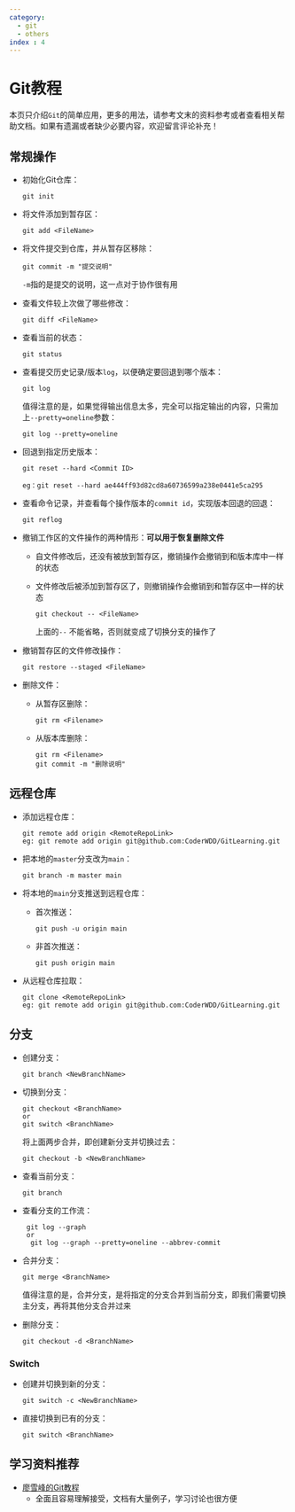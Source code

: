 ```yaml
---
category:
  - git
  - others
index : 4
---
```


# Git教程

本页只介绍`Git`的简单应用，更多的用法，请参考文末的资料参考或者查看相关帮助文档。如果有遗漏或者缺少必要内容，欢迎留言评论补充！

## 常规操作

- 初始化Git仓库：

  ```shell
  git init
  ```

- 将文件添加到暂存区：

  ```shell
  git add <FileName>
  ```

- 将文件提交到仓库，并从暂存区移除：

  ```shell
  git commit -m "提交说明"
  ```

  `-m`指的是提交的说明，这一点对于协作很有用

- 查看文件较上次做了哪些修改：

  ```shell
  git diff <FileName>
  ```

- 查看当前的状态：

  ```shell
  git status
  ```

- 查看提交历史记录/版本`log`，以便确定要回退到哪个版本：

  ```shell
  git log
  ```

  值得注意的是，如果觉得输出信息太多，完全可以指定输出的内容，只需加上`--pretty=oneline`参数：

  ```shell
  git log --pretty=oneline
  ```

- 回退到指定历史版本：

  ```shell
  git reset --hard <Commit ID>
  
  eg：git reset --hard ae444ff93d82cd8a60736599a238e0441e5ca295
  ```

- 查看命令记录，并查看每个操作版本的`commit id`，实现版本回退的回退：

  ```shell
  git reflog
  ```

- 撤销工作区的文件操作的两种情形：**可以用于恢复删除文件**

  - 自文件修改后，还没有被放到暂存区，撤销操作会撤销到和版本库中一样的状态

  - 文件修改后被添加到暂存区了，则撤销操作会撤销到和暂存区中一样的状态

    ```shell
    git checkout -- <FileName>
    ```

    上面的`--` 不能省略，否则就变成了切换分支的操作了

- 撤销暂存区的文件修改操作：

  ```shell
  git restore --staged <FileName>
  ```

- 删除文件：

  - 从暂存区删除：

    ```shell
    git rm <Filename>
    ```

  - 从版本库删除：

    ```shell
    git rm <Filename>
    git commit -m "删除说明"
    ```

## 远程仓库

- 添加远程仓库：

  ```shell
  git remote add origin <RemoteRepoLink>
  eg: git remote add origin git@github.com:CoderWDD/GitLearning.git
  ```

- 把本地的`master`分支改为`main`：

  ```shell
  git branch -m master main
  ```

- 将本地的`main`分支推送到远程仓库：

  - 首次推送：

    ```shell
    git push -u origin main
    ```

  - 非首次推送：

    ```shell
    git push origin main
    ```

- 从远程仓库拉取：

  ```shell
  git clone <RemoteRepoLink>
  eg: git remote add origin git@github.com:CoderWDD/GitLearning.git
  ```

## 分支

- 创建分支：

  ```shell
  git branch <NewBranchName>
  ```

- 切换到分支：

  ```shell
  git checkout <BranchName>
  or
  git switch <BranchName>
  ```

  将上面两步合并，即创建新分支并切换过去：

  ```shell
  git checkout -b <NewBranchName>
  ```

- 查看当前分支：

  ```shell
  git branch
  ```

- 查看分支的工作流：

  ```shell
   git log --graph 
   or
    git log --graph --pretty=oneline --abbrev-commit
  ```

- 合并分支：

  ```shell
  git merge <BranchName>
  ```

  值得注意的是，合并分支，是将指定的分支合并到当前分支，即我们需要切换主分支，再将其他分支合并过来

- 删除分支：

  ```shell
  git checkout -d <BranchName>
  ```

### Switch

- 创建并切换到新的分支：

  ```shell
  git switch -c <NewBranchName>
  ```

- 直接切换到已有的分支：

  ```shell
  git switch <BranchName>
  ```

## 学习资料推荐

- [廖雪峰的Git教程](https://www.liaoxuefeng.com/wiki/896043488029600)
  - 全面且容易理解接受，文档有大量例子，学习讨论也很方便